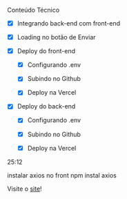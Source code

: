 Conteúdo Técnico
-[x] Integrando back-end com front-end

-[x] Loading no botão de Enviar

-[x] Deploy do front-end

    -[x] Configurando .env

    -[x] Subindo no Github

    -[x] Deploy na Vercel

-[x] Deploy do back-end

    -[x] Configurando .env

    -[x] Subindo no Github

    -[x] Deploy na Vercel 


25:12 

instalar axios no front
npm instal axios


Visite o <a href="https://nlw-8-five.vercel.app/" target="_blank">site</a>!
